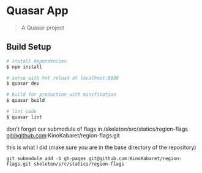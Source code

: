# Quasar App

> A Quasar project

## Build Setup

``` bash
# install dependencies
$ npm install

# serve with hot reload at localhost:8080
$ quasar dev

# build for production with minification
$ quasar build

# lint code
$ quasar lint
```

don't forget our submodule of flags
in /skeleton/src/statics/region-flags
git@github.com:KinoKabaret/region-flags.git

this is what I did (make sure you are in the base directory of the repository)

```
git submodule add -b gh-pages git@github.com:KinoKabaret/region-flags.git skeleton/src/statics/region-flags
```
